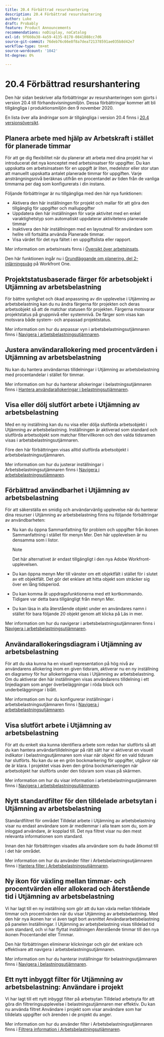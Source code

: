 ```yaml
---
title: 20.4 Förbättrad resurshantering
description: 20.4 Förbättrad resurshantering
author: Luke
draft: Probably
feature: Product Announcements
recommendations: noDisplay, noCatalog
exl-id: 9f660a38-4a59-4135-8178-0841088cc7d6
source-git-commit: 76deb76c66e8f8a7dea721378591ae035b8d42e7
workflow-type: tm+mt
source-wordcount: '1042'
ht-degree: 0%

---
```


# 20.4 Förbättrad resurshantering

Den här sidan beskriver alla förbättringar av resurshanteringen som gjorts i version 20.4 till förhandsvisningsmiljön. Dessa förbättringar kommer att bli tillgängliga i produktionsmiljön den 9 november 2020.

En lista över alla ändringar som är tillgängliga i version 20.4 finns i [20.4 versionsöversikt](../../../product-announcements/product-releases/20.4-release-activity/20-4-release-overview.md).

## Planera arbete med hjälp av Arbetskraft i stället för planerade timmar

För att ge dig flexibilitet när du planerar att arbeta med dina projekt har vi introducerat det nya konceptet med arbetsinsatser för uppgifter. Du kan uppskatta om arbetsinsatsen för en uppgift är liten, medelstor eller stor utan att manuellt uppskatta antalet planerade timmar för uppgiften. Varje ansträngningsnivå beräknas utifrån en procentandel av tiden från de vanliga timmarna per dag som konfigurerats i din instans.

Följande förbättringar är nu tillgängliga med den här nya funktionen:

* Aktivera den här inställningen för projekt och mallar för att göra den tillgänglig för uppgifter och malluppgifter
* Uppdatera den här inställningen för varje aktivitet med en enkel varaktighetstyp som automatiskt uppdaterar aktivitetens planerade timmar
* Inaktivera den här inställningen med en layoutmall för användare som hellre vill fortsätta använda Planerade timmar.
* Visa värdet för det nya fältet i en uppgiftslista eller rapport.

Mer information om arbetsinsats finns i [Översikt över arbetsinsats](../../../manage-work/tasks/task-information/work-effort.md).

Den här funktionen ingår nu i [Grundläggande om planering, del 2-inlärningsväg](https://one.workfront.com/s/learningpath3/planner-fundamentals-for-the-new-workfront-experience-part-2-plan-a-project-20Y0z000000bm79EAA) på Workfront One.

## Projektstatusbaserade färger för arbetsobjekt i Utjämning av arbetsbelastning

För bättre synlighet och ökad anpassning av din upplevelse i Utjämning av arbetsbelastning kan du nu ändra färgerna för projekten och deras arbetsobjekt så att de matchar statusen för projekten. Färgerna motsvarar projektstatus på gruppnivå eller systemnivå. De färger som visas kan motsvara både system- och anpassad projektstatus.

Mer information om hur du anpassar vyn i arbetsbelastningsutjämnaren finns i [Navigera i arbetsbelastningsutjämnaren](../../../resource-mgmt/workload-balancer/navigate-the-workload-balancer.md).

## Justera användarallokering med procentvärden i Utjämning av arbetsbelastning

Nu kan du hantera användarnas tilldelningar i Utjämning av arbetsbelastning med procentandelar i stället för timmar.

Mer information om hur du hanterar allokeringar i belastningsutjämnaren finns i [Hantera användarallokeringar i belastningsutjämnaren](../../../resource-mgmt/workload-balancer/manage-user-allocations-workload-balancer.md).

## Visa eller dölj slutfört arbete i Utjämning av arbetsbelastning

Med en ny inställning kan du nu visa eller dölja slutförda arbetsobjekt i Utjämning av arbetsbelastning. Inställningen är aktiverad som standard och slutförda arbetsobjekt som matchar filtervillkoren och den valda tidsramen visas i arbetsbelastningsutjämnaren.

Före den här förbättringen visas alltid slutförda arbetsobjekt i arbetsbelastningsutjämnaren.

Mer information om hur du justerar inställningar i Arbetsbelastningsutjämnaren finns i [Navigera i arbetsbelastningsutjämnaren](../../../resource-mgmt/workload-balancer/navigate-the-workload-balancer.md).

## Förbättrad användbarhet i Utjämning av arbetsbelastning

För att säkerställa en smidig och användarvänlig upplevelse när du hanterar dina resurser i Utjämning av arbetsbelastning finns nu följande förbättringar av användbarheten:

* Nu kan du öppna Sammanfattning för problem och uppgifter från ikonen Sammanfattning i stället för menyn Mer. Den här upplevelsen är nu densamma som i listor.

  >[!NOTE]
  >
  >Det här alternativet är endast tillgängligt i den nya Adobe Workfront-upplevelsen.

* Du kan öppna menyn Mer till vänster om ett objektfält i stället för i slutet av ett objektfält. Det gör det enklare att hitta objekt som sträcker sig över en lång tidsperiod.
* Du kan komma åt uppdragsfunktionerna med ett kortkommando. Tidigare var detta bara tillgängligt från menyn Mer.
* Du kan läsa in alla återstående objekt under en användares namn i stället för bara följande 20 objekt genom att klicka på Läs in mer.

Mer information om hur du navigerar i arbetsbelastningsutjämnaren finns i [Navigera i arbetsbelastningsutjämnaren](../../../resource-mgmt/workload-balancer/navigate-the-workload-balancer.md).

## Användarallokeringsdiagram i Utjämning av arbetsbelastning

För att du ska kunna ha en visuell representation på hög nivå av användarens allokering inom en given tidsram, aktiverar nu en ny inställning en diagramvy för hur allokeringarna visas i Utjämning av arbetsbelastning. Om du aktiverar den här inställningen visas användarens tilldelning i ett linjediagram som anger överbeläggningar i röda block och underbeläggningar i blått.

Mer information om hur du konfigurerar inställningar i arbetsbelastningsutjämnaren finns i [Navigera i arbetsbelastningsutjämnaren](../../../resource-mgmt/workload-balancer/navigate-the-workload-balancer.md).

## Visa slutfört arbete i Utjämning av arbetsbelastning

För att du enkelt ska kunna identifiera arbete som redan har slutförts så att du kan hantera användartilldelningar på rätt sätt har vi aktiverat en visuell indikator i belastningsutjämnaren som visar när objekt för en vald tidsram har slutförts. Nu kan du se en grön bockmarkering för uppgifter, utgåvor när de är klara. I projektet visas även den gröna bockmarkeringen när arbetsobjekt har slutförts under den tidsram som visas på skärmen.

Mer information om hur du visar information i arbetsbelastningsutjämnaren finns i [Navigera i arbetsbelastningsutjämnaren](../../../resource-mgmt/workload-balancer/navigate-the-workload-balancer.md).

## Nytt standardfilter för den tilldelade arbetsytan i Utjämning av arbetsbelastning

Standardfiltret för området Tilldelat arbete i Utjämning av arbetsbelastning visar nu endast användare som är medlemmar i alla team som du, som är inloggad användare, är kopplad till. Det nya filtret visar nu den mest relevanta informationen som standard.

Innan den här förbättringen visades alla användare som du hade åtkomst till i det här området.

Mer information om hur du använder filter i Arbetsbelastningsutjämnaren finns i [Hantera filter i Arbetsbelastningsutjämnaren](../../../resource-mgmt/workload-balancer/filter-information-workload-balancer.md).

## Ny ikon för växling mellan timmar- och procentvärden eller allokerad och återstående tid i Utjämning av arbetsbelastning

Vi har lagt till en ny inställning som gör att du kan växla mellan tilldelade timmar och procentvärden när du visar Utjämning av arbetsbelastning. Med den här nya ikonen har vi även tagit bort avsnittet Användararbetsbelastning på panelen Inställningar. I Utjämning av arbetsbelastning visas tilldelad tid som standard, och vi har flyttat inställningen Återstående timmar till den nya ikonen Procentandel eller Timmar.

Den här förbättringen eliminerar klickningar och gör det enklare och effektivare att navigera i arbetsbelastningsutjämnaren.

Mer information om hur du hanterar inställningar för belastningsutjämnaren finns i [Navigera i belastningsutjämnaren](../../../resource-mgmt/workload-balancer/navigate-the-workload-balancer.md).

## Ett nytt inbyggt filter för Utjämning av arbetsbelastning: Användare i projekt

Vi har lagt till ett nytt inbyggt filter på arbetsytan Tilldelad arbetsyta för att göra din filtreringsupplevelse i belastningsutjämnaren mer effektiv. Du kan nu använda filtret Användare i projekt som visar användare som har tilldelats uppgifter och ärenden i de projekt du anger.

Mer information om hur du använder filter i Arbetsbelastningsutjämnaren finns i [Filtrera information i Arbetsbelastningsutjämnaren](../../../resource-mgmt/workload-balancer/filter-information-workload-balancer.md).

